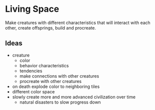 # Living Space

Make creatures with different characteristics that will interact with each other, create offsprings, build and procreate.

## Ideas
- creature
  - color
  - behavior characteristics
  - tendencies
  - make connections with other creatures
  - procreate with other creatures
- on death explode color to neighboring tiles
- different color space
- slowly create more and more advanced civilization over time
  - natural disasters to slow progress down